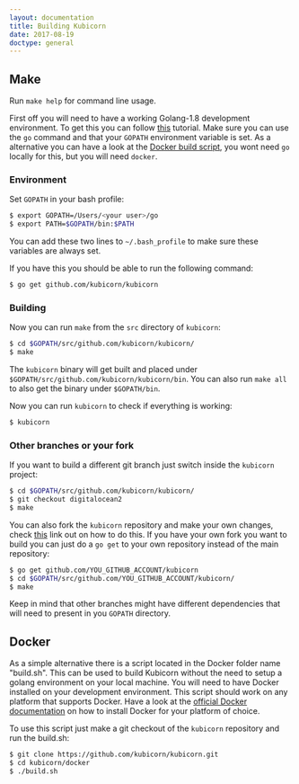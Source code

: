 ```yaml
---
layout: documentation
title: Building Kubicorn
date: 2017-08-19
doctype: general
---
```


## Make

Run `make help` for command line usage.

First off you will need to have a working Golang-1.8 development environment. To get this you can follow [this](https://golang.org/doc/install) tutorial.
Make sure you can use the `go` command and that your `GOPATH` environment variable is set.
As a alternative you can have a look at the [Docker build script](#docker), you wont need `go` locally for this, but you will need `docker`.    

### Environment

Set `GOPATH` in your bash profile:
```bash
$ export GOPATH=/Users/<your user>/go
$ export PATH=$GOPATH/bin:$PATH
```
You can add these two lines to `~/.bash_profile` to make sure these variables are always set.

If you have this you should be able to run the following command:

```bash
$ go get github.com/kubicorn/kubicorn
```

### Building
Now you can run `make` from the `src` directory of `kubicorn`:

```bash
$ cd $GOPATH/src/github.com/kubicorn/kubicorn/
$ make
```
The `kubicorn` binary will get built and placed under `$GOPATH/src/github.com/kubicorn/kubicorn/bin`. You can also run `make all` to also get the binary under `$GOPATH/bin`. 

Now you can run `kubicorn` to check if everything is working:

```bash
$ kubicorn
```

### Other branches or your fork
If you want to build a different git branch just switch inside the `kubicorn` project:
```bash
$ cd $GOPATH/src/github.com/kubicorn/kubicorn/
$ git checkout digitalocean2
$ make
```

You can also fork the `kubicorn` repository and make your own changes, check [this](https://help.github.com/articles/fork-a-repo/) link out on how to do this.
If you have your own fork you want to build you can just do a `go get` to your own repository instead of the main repository:

```bash
$ go get github.com/YOU_GITHUB_ACCOUNT/kubicorn
$ cd $GOPATH/src/github.com/YOU_GITHUB_ACCOUNT/kubicorn/
$ make
```

Keep in mind that other branches might have different dependencies that will need to present in you `GOPATH` directory.

## Docker

As a simple alternative there is a script located in the Docker folder name "build.sh". 
This can be used to build Kubicorn without the need to setup a golang environment on your local machine.
You will need to have Docker installed on your development environment.
This script should work on any platform that supports Docker.
Have a look at the [official Docker documentation](https://docs.docker.com/engine/installation/.) on how to install Docker for your platform of choice.

To use this script just make a git checkout of the `kubicorn` repository and run the build.sh:
```bash
$ git clone https://github.com/kubicorn/kubicorn.git
$ cd kubicorn/docker
$ ./build.sh 
```